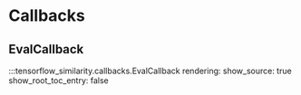 # Callbacks

## EvalCallback

:::tensorflow_similarity.callbacks.EvalCallback
    rendering:
        show_source: true
        show_root_toc_entry: false
